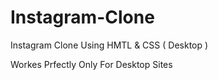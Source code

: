 # Instagram-Clone
Instagram Clone Using HMTL &amp; CSS ( Desktop )


Workes Prfectly Only For Desktop Sites

